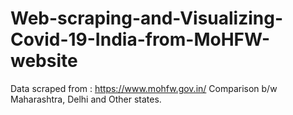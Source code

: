 # Web-scraping-and-Visualizing-Covid-19-India-from-MoHFW-website
Data scraped from : https://www.mohfw.gov.in/
Comparison b/w Maharashtra, Delhi and Other states.

